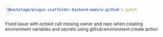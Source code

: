```yaml
---
'@backstage/plugin-scaffolder-backend-module-github': patch
---
```


Fixed issue with octokit call missing owner and repo when creating environment variables and secrets using github:environment:create action
